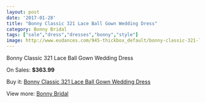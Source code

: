 ```yaml
---
layout: post
date: '2017-01-28'
title: "Bonny Classic 321 Lace Ball Gown Wedding Dress"
category: Bonny Bridal
tags: ["sale","dress","dresses","bonny","style"]
image: http://www.eudances.com/945-thickbox_default/bonny-classic-321-lace-ball-gown-wedding-dress.jpg
---
```

Bonny Classic 321 Lace Ball Gown Wedding Dress

On Sales: **$363.99**
<a href="https://www.eudances.com/en/bonny-bridal/332-bonny-classic-321-lace-ball-gown-wedding-dress.html"><amp-img layout="responsive" width="600" height="600" src="//www.eudances.com/945-thickbox_default/bonny-classic-321-lace-ball-gown-wedding-dress.jpg" alt="Bonny Classic 321 Lace Ball Gown Wedding Dress 0" /></a>
<a href="https://www.eudances.com/en/bonny-bridal/332-bonny-classic-321-lace-ball-gown-wedding-dress.html"><amp-img layout="responsive" width="600" height="600" src="//www.eudances.com/946-thickbox_default/bonny-classic-321-lace-ball-gown-wedding-dress.jpg" alt="Bonny Classic 321 Lace Ball Gown Wedding Dress 1" /></a>

Buy it: [Bonny Classic 321 Lace Ball Gown Wedding Dress](https://www.eudances.com/en/bonny-bridal/332-bonny-classic-321-lace-ball-gown-wedding-dress.html "Bonny Classic 321 Lace Ball Gown Wedding Dress")

View more: [Bonny Bridal](https://www.eudances.com/en/3-bonny-bridal "Bonny Bridal")